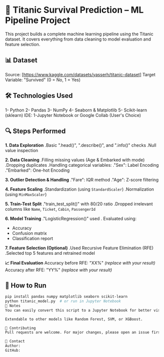 # 🚢 Titanic Survival Prediction – ML Pipeline Project
This project builds a complete machine learning pipeline using the Titanic dataset. It covers everything from data cleaning to model evaluation and feature selection.

## 📊 Dataset
Source: [https://www.kaggle.com/datasets/yasserh/titanic-dataset]
Target Variable: "Survived" (0 = No, 1 = Yes)

## 🛠️ Technologies Used
1- Python
2- Pandas
3- NumPy
4- Seaborn & Matplotlib
5- Scikit-learn (sklearn)
IDE:
1-Jupyter Notebook or Google Collab (User's Choice)

## 🔍 Steps Performed
**1. Data Exploration**
.Basic ".head()", ".describe()", and ".info()" checks
.Null value inspection

**2. Data Cleaning** 
.Filling missing values (Age & Embarked with mode)
.Dropping duplicates
.Handling categorical variables:
."Sex": Label Encoding
."Embarked": One-hot Encoding

**3. Outlier Detection & Handling**
."Fare": IQR method
."Age": Z-score filtering

**4. Feature Scaling** 
.Standardization (using `StandardScaler`)
.Normalization (using `MinMaxScaler`)

**5. Train-Test Split**
."train_test_split()" with 80/20 ratio
.Dropped irrelevant columns like `Name`, `Ticket`, `Cabin`, `PassengerId`

**6. Model Training**
."LogisticRegression()" used
. Evaluated using:
  - Accuracy
  - Confusion matrix
  - Classification report

**7. Feature Selection (Optional)**
.Used Recursive Feature Elimination (RFE)
.Selected top 5 features and retrained model

**📈 Final Evaluation**
Accuracy before RFE: "XX%" *(replace with your result)*
Accuracy after RFE: "YY%" *(replace with your result)*

## 📂 How to Run

```bash
pip install pandas numpy matplotlib seaborn scikit-learn
python titanic_model.py  # or run in Jupyter Notebook
📌 Notes
You can easily convert this script to a Jupyter Notebook for better visualization.

Extendable to other models like Random Forest, SVM, or XGBoost.

🤝 Contributing
Pull requests are welcome. For major changes, please open an issue first to discuss what you would like to change.

📧 Contact
Author: 
GitHub:

